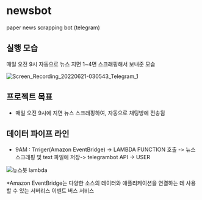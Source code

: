 # newsbot
paper news scrapping bot (telegram) 

 ## 실행 모습
매일 오전 9시 자동으로 뉴스 지면 1~4면 스크래핑해서 보내준 모습

![Screen_Recording_20220621-030543_Telegram_1](https://user-images.githubusercontent.com/100172683/174672106-f62ecd0d-463d-4c06-8d14-1fbefcb62776.gif)


##  프로젝트 목표
* 매일 오전 9시에 지면 뉴스 스크래핑하여, 자동으로 채팅방에 전송됨  


 ##  데이터 파이프 라인
* 9AM : Trriger(Amazon EventBridge) -> LAMBDA FUNCTION 호출 -> 뉴스 스크래핑 및 text 파일에 저장->  telegrambot API -> USER


![뉴스봇 lambda](https://user-images.githubusercontent.com/100172683/174672876-229ddd7b-1277-4186-8f05-5f7e4cdd9f30.jpg)

*Amazon EventBridge는 다양한 소스의 데이터와 애플리케이션을 연결하는 데 사용할 수 있는 서버리스 이벤트 버스 서비스

 
